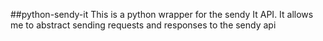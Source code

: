 ##python-sendy-it
This is a python wrapper for the sendy It API.
It allows me to abstract sending requests and responses to the sendy api
 